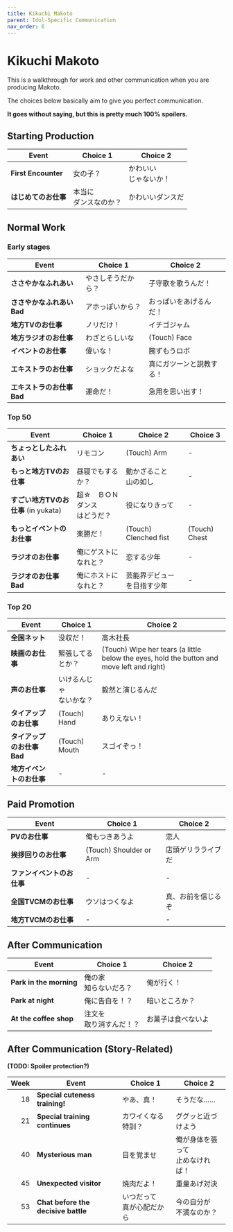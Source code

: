 ```yaml
---
title: Kikuchi Makoto
parent: Idol-Specific Communication
nav_order: 6
---
```


# Kikuchi Makoto

This is a walkthrough for work and other communication when you are producing Makoto.

The choices below basically aim to give you perfect communication.

**It goes without saying, but this is pretty much 100% spoilers.**

## Starting Production

| Event | Choice 1 | Choice 2 |
|-------|----------|----------|
| **First Encounter** | 女の子？ | かわいい<br>じゃないか！ |
| **はじめてのお仕事** | 本当に<br>ダンスなのか？ | かわいいダンスだ |

## Normal Work

### Early stages

| Event | Choice 1 | Choice 2 |
|-------|----------|----------|
| **ささやかなふれあい** | やさしそうだから？ | 子守歌を歌うんだ！ |
| **ささやかなふれあい Bad** | アホっぽいから？ | おっぱいをあげるんだ！ |
| **地方TVのお仕事** | ノリだけ！ | イチゴジャム |
| **地方ラジオのお仕事** | わざとらしいな | (Touch) Face |
| **イベントのお仕事** | 偉いな！ | 腕ずもうロボ |
| **エキストラのお仕事** | ショックだよな | 真にガツーンと説教する！ |
| **エキストラのお仕事 Bad** | 運命だ！ | 急用を思い出す！ |

### Top 50

| Event | Choice 1 | Choice 2 | Choice 3 |
|-------|----------|----------|----------|
| **ちょっとしたふれあい** | リモコン | (Touch) Arm | - |
| **もっと地方TVのお仕事** | 昼寝でもするか？ | 動かざること<br>山の如し | - |
| **すごい地方TVのお仕事** (in yukata) | 超☆　ＢＯＮダンス<br>はどうだ？ | 役になりきって | - |
| **もっとイベントのお仕事** | 楽勝だ！ | (Touch) Clenched fist | (Touch) Chest |
| **ラジオのお仕事** | 俺にゲストになれと？ | 恋する少年 | - |
| **ラジオのお仕事 Bad** | 俺にホストになれと？ | 芸能界デビューを目指す少年 | - |

### Top 20

| Event | Choice 1 | Choice 2 |
|-------|----------|----------|
| **全国ネット** | 没収だ！ | 高木社長 |
| **映画のお仕事** | 緊張してるとか？ | (Touch) Wipe her tears (a little below the eyes, hold the button and move left and right) |
| **声のお仕事** | いけるんじゃ<br>ないかな？ | 毅然と演じるんだ |
| **タイアップのお仕事** | (Touch) Hand | ありえない！ |
| **タイアップのお仕事 Bad** | (Touch) Mouth | スゴイぞっ！ |
| **地方イベントのお仕事** | - | - |

## Paid Promotion

| Event | Choice 1 | Choice 2 |
|-------|----------|----------|
| **PVのお仕事** | 俺もつきあうよ | 恋人 |
| **挨拶回りのお仕事** | (Touch) Shoulder or Arm | 店頭ゲリラライブだ |
| **ファンイベントのお仕事**   | -  | - |
| **全国TVCMのお仕事** | ウソはつくなよ | 真、お前を信じるぞ |
| **地方TVCMのお仕事** | - | - |

## After Communication

| Event | Choice 1 | Choice 2 |
|-------|----------|----------|
| **Park in the morning** | 俺の家<br>知らないだろ？ | 俺が行く！ |
| **Park at night** | 俺に告白を！？ | 暗いところか？ |
| **At the coffee shop** | 注文を<br>取り消すんだ！？ | お菓子は食べないよ |

## After Communication (Story-Related)

**(TODO: Spoiler protection?)**

| Week | Event | Choice 1 | Choice 2 |
|-----:|-------|----------|----------|
| 18 | **Special cuteness training!** | やあ、真！ | そうだな…… |
| 21 | **Special training continues** | カワイくなる特訓？ | ググッと近づけよう |
| 40 | **Mysterious man** | 目を覚ませ | 俺が身体を張って<br>止めなければ！ |
| 45 | **Unexpected visitor** | 焼肉だよ！ | 重量あげ対決 |
| 53 | **Chat before the decisive battle** | いつだって<br>真が心配だから | 今の自分が<br>不満なのか？ |
